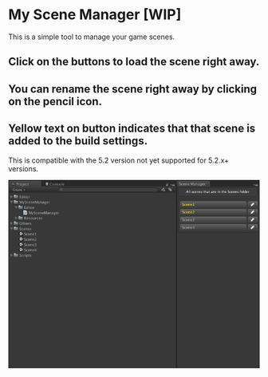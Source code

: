 # My Scene Manager [WIP]

This is a simple tool to manage your game scenes.

## Click on the buttons to load the scene right away.
## You can rename the scene right away by clicking on the pencil icon.
## Yellow text on button indicates that that scene is added to the build settings.

This is compatible with the 5.2 version not yet supported for 5.2.x+ versions.


![Screenshot 1](screenshot1.png)
